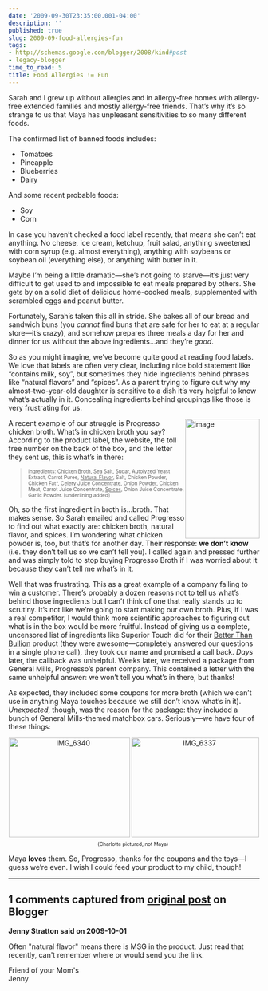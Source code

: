 ```yaml
---
date: '2009-09-30T23:35:00.001-04:00'
description: ''
published: true
slug: 2009-09-food-allergies-fun
tags:
- http://schemas.google.com/blogger/2008/kind#post
- legacy-blogger
time_to_read: 5
title: Food Allergies != Fun
---
```


<p>Sarah and I grew up without allergies and in allergy-free homes with allergy-free extended families and mostly allergy-free friends. That’s why it’s so strange to us that Maya has unpleasant sensitivities to so many different foods. </p>
<p>The confirmed list of banned foods includes:</p>  <ul>   <li>Tomatoes</li>    <li>Pineapple</li>    <li>Blueberries</li>    <li>Dairy</li> </ul>
<p>And some recent probable foods:</p>  <ul>   <li>Soy</li>    <li>Corn</li> </ul>
<p>In case you haven’t checked a food label recently, that means she can’t eat anything. No cheese, ice cream, ketchup, fruit salad, anything sweetened with corn syrup (e.g. almost everything), anything with soybeans or soybean oil (everything else), or anything with butter in it.</p>
<p>Maybe I’m being a little dramatic—she’s not going to starve—it’s just very difficult to get used to and impossible to eat meals prepared by others. She gets by on a solid diet of delicious home-cooked meals, supplemented with scrambled eggs and peanut butter.</p>
<p>Fortunately, Sarah’s taken this all in stride. She bakes all of our bread and sandwich buns (you <em>cannot </em>find buns that are safe for her to eat at a regular store—it’s crazy), and somehow prepares three meals a day for her and dinner for us without the above ingredients…and they’re <em>good</em>.</p>
<p>So as you might imagine, we’ve become quite good at reading food labels. We love that labels are often very clear, including nice bold statement like “contains milk, soy”, but sometimes they hide ingredients behind phrases like “natural flavors” and “spices”. As a parent trying to figure out why my almost-two-year-old daughter is sensitive to a dish it’s very helpful to know what’s actually in it. Concealing ingredients behind groupings like those is very frustrating for us.</p>
<p><img align="right" alt="image" border="0" height="240" src="http://lh3.ggpht.com/_IKD9WtY5kxU/SsQjX8o_2JI/AAAAAAAAAjI/WrnSw0-rkz0/image%5B17%5D.png" style="border-bottom: 0px; border-left: 0px; display: inline; margin-left: 0px; border-top: 0px; margin-right: 0px; border-right: 0px;" title="image" width="149" />A recent example of our struggle is Progresso chicken broth. What’s in chicken broth you say? According to the product label, the website, the toll free number on the back of the box, and the letter they sent us, this is what’s in there:</p>
<blockquote> 
<p><font size="1">Ingredients: <u>Chicken Broth</u>, Sea Salt, Sugar, Autolyzed Yeast Extract, Carrot Puree, <u>Natural Flavor</u>, Salt, Chicken Powder, Chicken Fat*, Celery Juice Concentrate, Onion Powder, Chicken Meat, Carrot Juice Concentrate, <u>Spices</u>, Onion Juice Concentrate, Garlic Powder. [underlining added]</font></p>
</blockquote>
<p>Oh, so the first ingredient in broth is…broth. That makes sense. So Sarah emailed and called Progresso to find out what exactly are: chicken broth, natural flavor, and spices. I’m wondering what chicken powder is, too, but that’s for another day. Their response: <strong>we don’t know</strong> (i.e. they don’t tell us so we can’t tell you). I called again and pressed further and was simply told to stop buying Progresso Broth if I was worried about it because they can’t tell me what’s in it.</p>
<p>Well that was frustrating. This as a great example of a company failing to win a customer. There’s probably a dozen reasons not to tell us what’s behind those ingredients but I can’t think of one that really stands up to scrutiny. It’s not like we’re going to start making our own broth. Plus, if I was a real competitor, I would think more scientific approaches to figuring out what is in the box would be more fruitful. Instead of giving us a complete, uncensored list of ingredients like Superior Touch did for their <a href="http://www.superiortouch.com/retail/products/better-than-bouillon">Better Than Bullion</a> product (they were awesome—completely answered our questions in a single phone call), they took our name and promised a call back. <em>Days </em>later, the callback was unhelpful. Weeks later, we received a package from General Mills, Progresso’s parent company. This contained a letter with the same unhelpful answer: we won’t tell you what’s in there, but thanks! </p>
<p>As expected, they included some coupons for more broth (which we can’t use in anything Maya touches because we still don’t know what’s in it). <em>Unexpected</em>, though, was the reason for the package: they included a bunch of General Mills-themed matchbox cars. Seriously—we have four of these things:</p>  <p align="center"><a href="http://lh4.ggpht.com/_IKD9WtY5kxU/SsQjYDZTOjI/AAAAAAAAAjM/NsqArqIBN24/s1600-h/IMG_6340%5B5%5D.jpg"><img alt="IMG_6340" border="0" height="200" src="http://lh5.ggpht.com/_IKD9WtY5kxU/SsQjYibi1II/AAAAAAAAAjQ/BYwIkP4zmNE/IMG_6340_thumb%5B6%5D.jpg" style="border-bottom: 0px; border-left: 0px; display: inline; border-top: 0px; border-right: 0px;" title="IMG_6340" width="243" /></a> <a href="http://lh4.ggpht.com/_IKD9WtY5kxU/SsQjYyWYc2I/AAAAAAAAAjU/kvmcJozhBSA/s1600-h/IMG_6337%5B5%5D.jpg"><img alt="IMG_6337" border="0" height="200" src="http://lh5.ggpht.com/_IKD9WtY5kxU/SsQjZMpMpDI/AAAAAAAAAjY/pcyz9MHSeCo/IMG_6337_thumb%5B7%5D.jpg" style="border-bottom: 0px; border-left: 0px; display: inline; border-top: 0px; border-right: 0px;" title="IMG_6337" width="256" /></a>    <br /><font size="1">(Charlotte pictured, not Maya)</font>&#160;</p>
<p>Maya <strong>loves</strong> them. So, Progresso, thanks for the coupons and the toys—I guess we’re even. I wish I could feed your product to my child, though!</p>

---

## 1 comments captured from [original post](https://blog.wassupy.com/2009/09/food-allergies-fun.html) on Blogger

**Jenny Stratton said on 2009-10-01**

Often &quot;natural flavor&quot; means there is MSG in the product.  Just read that recently, can't remember where or would send you the link.

Friend of your Mom's<br />Jenny

